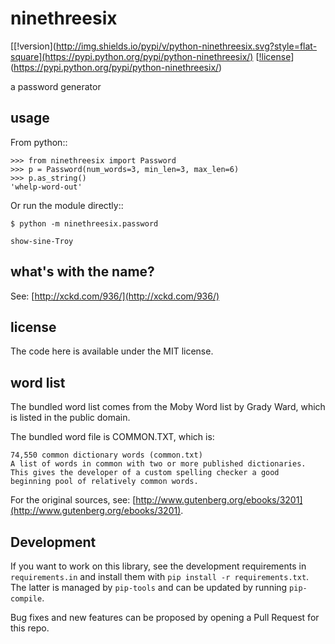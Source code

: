 # ninethreesix

[[!version](http://img.shields.io/pypi/v/python-ninethreesix.svg?style=flat-square](https://pypi.python.org/pypi/python-ninethreesix/) [[!license](http://img.shields.io/pypi/l/python-ninethreesix.svg?style=flat-square)](https://pypi.python.org/pypi/python-ninethreesix/)

a password generator


## usage

From python::

    >>> from ninethreesix import Password
    >>> p = Password(num_words=3, min_len=3, max_len=6)
    >>> p.as_string()
    'whelp-word-out'

Or run the module directly::

    $ python -m ninethreesix.password

    show-sine-Troy

## what's with the name?

See: [http://xckd.com/936/](http://xckd.com/936/)


## license

The code here is available under the MIT license.


## word list

The bundled word list comes from the Moby Word list by Grady Ward, which is
listed in the public domain.

The bundled word file is COMMON.TXT, which is:

    74,550 common dictionary words (common.txt)
    A list of words in common with two or more published dictionaries.
    This gives the developer of a custom spelling checker a good
    beginning pool of relatively common words.

For the original sources, see:
[http://www.gutenberg.org/ebooks/3201](http://www.gutenberg.org/ebooks/3201).


## Development

If you want to work on this library, see the development requirements in `requirements.in` 
and install them with `pip install -r requirements.txt`.  The latter is managed by `pip-tools` and can be updated by running `pip-compile`.

Bug  fixes and new features can be proposed by opening a Pull Request for this repo.
